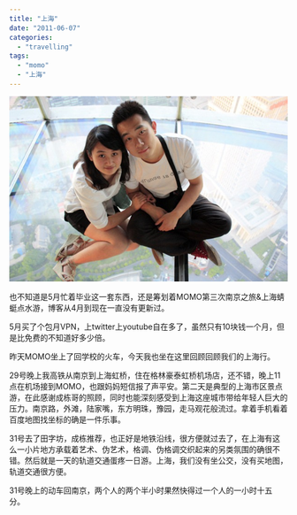 ```yaml
---
title: "上海"
date: "2011-06-07"
categories: 
  - "travelling"
tags: 
  - "momo"
  - "上海"
---
```


[![shanghai](images/shanghai_thumb.jpg "shanghai")](http://blog.natt.cc/wp-content/uploads/2011/06/shanghai.jpg)

也不知道是5月忙着毕业这一套东西，还是筹划着MOMO第三次南京之旅&上海蜻蜓点水游，博客从4月到现在一直没有更新过。

5月买了个包月VPN，上twitter上youtube自在多了，虽然只有10块钱一个月，但是比免费的不知道好多少倍。

昨天MOMO坐上了回学校的火车，今天我也坐在这里回顾回顾我们的上海行。

29号晚上我高铁从南京到上海虹桥，住在格林豪泰虹桥机场店，还不错，晚上11点在机场接到MOMO，也跟妈妈短信报了声平安。第二天是典型的上海市区景点游，在此感谢成栋哥的照顾，同时也能深刻感受到上海这座城市带给年轻人巨大的压力。南京路，外滩，陆家嘴，东方明珠，豫园，走马观花般流过。拿着手机看着百度地图找坐标的确是一件乐事。

31号去了田字坊，成栋推荐，也正好是地铁沿线，很方便就过去了，在上海有这么一小片地方承载着艺术、伪艺术，格调、伪格调交织起来的另类氛围的确很不错。然后就是一天的轨道交通蛋疼一日游。上海，我们没有坐公交，没有买地图，轨道交通很方便。

31号晚上的动车回南京，两个人的两个半小时果然快得过一个人的一小时十五分。
